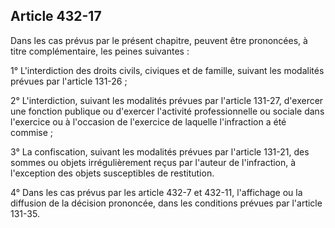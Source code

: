 Article 432-17
----
Dans les cas prévus par le présent chapitre, peuvent être prononcées, à titre
complémentaire, les peines suivantes :

1° L'interdiction des droits civils, civiques et de famille, suivant les
modalités prévues par l'article 131-26 ;

2° L'interdiction, suivant les modalités prévues par l'article 131-27, d'exercer
une fonction publique ou d'exercer l'activité professionnelle ou sociale dans
l'exercice ou à l'occasion de l'exercice de laquelle l'infraction a été commise
;

3° La confiscation, suivant les modalités prévues par l'article 131-21, des
sommes ou objets irrégulièrement reçus par l'auteur de l'infraction, à
l'exception des objets susceptibles de restitution.

4° Dans les cas prévus par les article 432-7 et 432-11, l'affichage ou la
diffusion de la décision prononcée, dans les conditions prévues par l'article
131-35.
